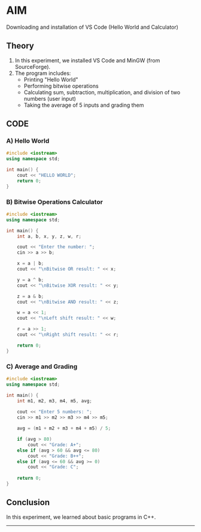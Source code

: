 
# AIM

Downloading and installation of VS Code (Hello World and Calculator)

## Theory

1. In this experiment, we installed VS Code and MinGW (from SourceForge).
2. The program includes:
   - Printing "Hello World"
   - Performing bitwise operations
   - Calculating sum, subtraction, multiplication, and division of two numbers (user input)
   - Taking the average of 5 inputs and grading them

## CODE

### A) Hello World

```cpp
#include <iostream>
using namespace std;

int main() {
    cout << "HELLO WORLD";
    return 0;
}
```

### B) Bitwise Operations Calculator

```cpp
#include <iostream>
using namespace std;

int main() {
    int a, b, x, y, z, w, r;

    cout << "Enter the number: ";
    cin >> a >> b;

    x = a | b;
    cout << "\nBitwise OR result: " << x;

    y = a ^ b;
    cout << "\nBitwise XOR result: " << y;

    z = a & b;
    cout << "\nBitwise AND result: " << z;

    w = a << 1;
    cout << "\nLeft shift result: " << w;

    r = a >> 1;
    cout << "\nRight shift result: " << r;

    return 0;
}
```

### C) Average and Grading

```cpp
#include <iostream>
using namespace std;

int main() {
    int m1, m2, m3, m4, m5, avg;
    
    cout << "Enter 5 numbers: ";
    cin >> m1 >> m2 >> m3 >> m4 >> m5;

    avg = (m1 + m2 + m3 + m4 + m5) / 5;

    if (avg > 80)
        cout << "Grade: A+";
    else if (avg > 60 && avg <= 80)
        cout << "Grade: B++";
    else if (avg <= 60 && avg >= 0)
        cout << "Grade: C";
    
    return 0;
}
```

## Conclusion

In this experiment, we learned about basic programs in C++.

---
